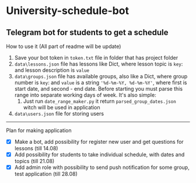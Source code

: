 # University-schedule-bot
Telegram bot for students to get a schedule
---
How to use it (All part of readme will be update)
1. Save your bot token in `token.txt` file in folder that has project folder
2. `data\lessons.json` file has lessons like Dict, where lesson topic is `key`: and lesson description is `value`
3. `data\groups.json` file has available groups, also like a Dict, where group number is `key`: and `value` 
is a string `'%d-%m-%Y, %d-%m-%Y'`, where first is start date, and second - end date.
Before starting you must parse this range into separate working days of week.
It's also simple:
    1. Just run `date_range_maker.py` it return `parsed_group_dates.json` witch will be used in application
4. `data\users.json` file for storing users

---
Plan for making application
- [x] Make a bot, add possibility for register new user and get questions for lessons (till 14.08)
- [x] Add possibility for students to take individual schedule, with dates and topics  (till 21.08)
- [x] Add admin role with possibility to send push notification for some group, test application (till 28.08)
